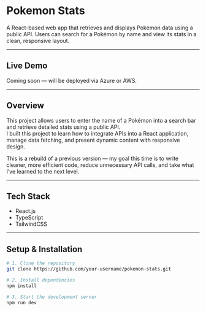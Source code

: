 # Pokemon Stats

A React-based web app that retrieves and displays Pokémon data using a public API. Users can search for a Pokémon by name and view its stats in a clean, responsive layout.

---

## Live Demo

Coming soon — will be deployed via Azure or AWS.

---

## Overview

This project allows users to enter the name of a Pokémon into a search bar and retrieve detailed stats using a public API.  
I built this project to learn how to integrate APIs into a React application, manage data fetching, and present dynamic content with responsive design.

This is a rebuild of a previous version — my goal this time is to write cleaner, more efficient code, reduce unnecessary API calls, and take what I’ve learned to the next level.

---

## Tech Stack

- React.js  
- TypeScript  
- TailwindCSS  

---

## Setup & Installation

```bash
# 1. Clone the repository
git clone https://github.com/your-username/pokemon-stats.git

# 2. Install dependencies
npm install

# 3. Start the development server
npm run dev
